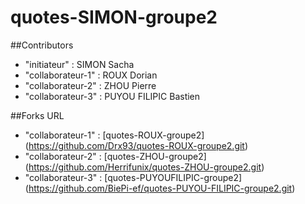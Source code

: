 # quotes-SIMON-groupe2


##Contributors
- "initiateur" : SIMON Sacha 
- "collaborateur-1" : ROUX Dorian
- "collaborateur-2" : ZHOU Pierre
- "collaborateur-3" : PUYOU FILIPIC Bastien


##Forks URL
- "collaborateur-1" : [quotes-ROUX-groupe2] (https://github.com/Drx93/quotes-ROUX-groupe2.git)
- "collaborateur-2" : [quotes-ZHOU-groupe2] (https://github.com/Herrifunix/quotes-ZHOU-groupe2.git)
- "collaborateur-3" : [quotes-PUYOUFILIPIC-groupe2] (https://github.com/BiePi-ef/quotes-PUYOU-FILIPIC-groupe2.git)
